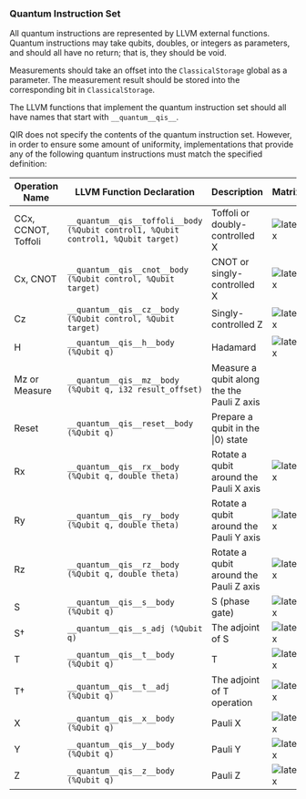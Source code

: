 ### Quantum Instruction Set

All quantum instructions are represented by LLVM external functions.
Quantum instructions may take qubits, doubles, or integers as parameters,
and should all have no return; that is, they should be void.

Measurements should take an offset into the `ClassicalStorage` global as a parameter.
The measurement result should be stored into the corresponding bit in `ClassicalStorage`.

The LLVM functions that implement the quantum instruction set should all have
names that start with `__quantum__qis__`.

QIR does not specify the contents of the quantum instruction set.
However, in order to ensure some amount of uniformity, implementations that provide
any of the following quantum instructions must match the specified definition:

| Operation Name | LLVM Function Declaration  | Description | Matrix |
|----------------|----------------------------|-------------|--------|
| CCx, CCNOT, Toffoli | `__quantum__qis__toffoli__body (%Qubit control1, %Qubit control1, %Qubit target)` | Toffoli or doubly-controlled X | ![latex](https://render.githubusercontent.com/render/math?math=%5Cdisplaystyle+%5Cbegin%7Bbmatrix%7D+1+%26+0+%26+0+%26+0+%26+0+%26+0+%26+0+%26+0+%5C%5C+0+%26+1+%26+0+%26+0+%26+0+%26+0+%26+0+%26+0+%5C%5C+0+%26+0+%26+1+%26+0+%26+0+%26+0+%26+0+%26+0+%5C%5C+0+%26+0+%26+0+%26+1+%26+0+%26+0+%26+0+%26+0+%5C%5C+0+%26+0+%26+0+%26+0+%26+1+%26+0+%26+0+%26+0+%5C%5C+0+%26+0+%26+0+%26+0+%26+0+%26+1+%26+0+%26+0+%5C%5C+0+%26+0+%26+0+%26+0+%26+0+%26+0+%26+0+%26+1+%5C%5C+0+%26+0+%26+0+%26+0+%26+0+%26+0+%26+1+%26+0+%5C%5C+%5Cend%7Bbmatrix%7D) |
| Cx, CNOT | `__quantum__qis__cnot__body (%Qubit control, %Qubit target)` | CNOT or singly-controlled X | ![latex](https://render.githubusercontent.com/render/math?math=%5Cdisplaystyle+%5Cbegin%7Bbmatrix%7D+1+%26+0+%26+0+%26+0+%5C%5C+0+%26+1+%26+0+%26+0+%5C%5C+0+%26+0+%26+0+%26+1+%5C%5C+0+%26+0+%26+1+%26+0+%5C%5C+%5Cend%7Bbmatrix%7D) |
| Cz | `__quantum__qis__cz__body (%Qubit control, %Qubit target)` | Singly-controlled Z | ![latex](https://render.githubusercontent.com/render/math?math=%5Cdisplaystyle+%5Cbegin%7Bbmatrix%7D+1+%26+0+%26+0+%26+0+%5C%5C+0+%26+1+%26+0+%26+0+%5C%5C+0+%26+0+%26+1+%26+0+%5C%5C+0+%26+0+%26+0+%26+-1+%5C%5C+%5Cend%7Bbmatrix%7D) |
| H | `__quantum__qis__h__body (%Qubit q)` | Hadamard | ![latex](https://render.githubusercontent.com/render/math?math=%5Cdisplaystyle+%5Cfrac%7B1%7D%7B%5Csqrt%7B2%7D%7D%5Cbegin%7Bbmatrix%7D+1+%26+1+%5C%5C+1+%26+-1+%5C%5C+%5Cend%7Bbmatrix%7D) |
| Mz or Measure | `__quantum__qis__mz__body (%Qubit q, i32 result_offset)` | Measure a qubit along the the Pauli Z axis |
| Reset | `__quantum__qis__reset__body (%Qubit q)` | Prepare a qubit in the \|0⟩ state |
| Rx | `__quantum__qis__rx__body (%Qubit q, double theta)` | Rotate a qubit around the Pauli X axis | ![latex](https://render.githubusercontent.com/render/math?math=%5Cdisplaystyle+%5Cbegin%7Bbmatrix%7D+%5Ccos+%5Cfrac+%7B%5Ctheta%7D+%7B2%7D+%26+-i%5Csin+%5Cfrac+%7B%5Ctheta%7D+%7B2%7D+%5C%5C+-i%5Csin+%5Cfrac+%7B%5Ctheta%7D+%7B2%7D+%26+%5Ccos+%5Cfrac+%7B%5Ctheta%7D+%7B2%7D+%5C%5C+%5Cend%7Bbmatrix%7D) |
| Ry | `__quantum__qis__ry__body (%Qubit q, double theta)` | Rotate a qubit around the Pauli Y axis | ![latex](https://render.githubusercontent.com/render/math?math=%5Cdisplaystyle+%5Cbegin%7Bbmatrix%7D+%5Ccos+%5Cfrac+%7B%5Ctheta%7D+%7B2%7D+%26+-%5Csin+%5Cfrac+%7B%5Ctheta%7D+%7B2%7D+%5C%5C+%5Csin+%5Cfrac+%7B%5Ctheta%7D+%7B2%7D+%26+%5Ccos+%5Cfrac+%7B%5Ctheta%7D+%7B2%7D+%5C%5C+%5Cend%7Bbmatrix%7D) |
| Rz | `__quantum__qis__rz__body (%Qubit q, double theta)` | Rotate a qubit around the Pauli Z axis | ![latex](https://render.githubusercontent.com/render/math?math=%5Cdisplaystyle+%5Cbegin%7Bbmatrix%7D+e%5E%7B-i+%5Ctheta%2F2%7D+%26+0+%5C%5C+0+%26+e%5E%7Bi+%5Ctheta%2F2%7D+%5C%5C+%5Cend%7Bbmatrix%7D) | |
| S | `__quantum__qis__s__body (%Qubit q)` | S (phase gate)  | ![latex](https://render.githubusercontent.com/render/math?math=%5Cdisplaystyle+%5Cbegin%7Bbmatrix%7D+1+%26+0+%5C%5C+0+%26+i+%5C%5C+%5Cend%7Bbmatrix%7D) |
| S&dagger; | `__quantum__qis__s_adj (%Qubit q)` | The adjoint of S | ![latex](https://render.githubusercontent.com/render/math?math=%5Cdisplaystyle+%5Cbegin%7Bbmatrix%7D+1+%26+0+%5C%5C+0+%26+-i+%5C%5C+%5Cend%7Bbmatrix%7D) |
| T | `__quantum__qis__t__body (%Qubit q)` | T | ![latex](https://render.githubusercontent.com/render/math?math=%5Cdisplaystyle+%5Cbegin%7Bbmatrix%7D+1+%26+0+%5C%5C+0+%26+e%5E%7Bi%5Cpi%2F4%7D+%5C%5C+%5Cend%7Bbmatrix%7D) |
| T&dagger; | `__quantum__qis__t__adj (%Qubit q)` | The adjoint of T operation | ![latex](https://render.githubusercontent.com/render/math?math=%5Cdisplaystyle+%5Cbegin%7Bbmatrix%7D+1+%26+0+%5C%5C+0+%26+e%5E%7B-i%5Cpi%2F4%7D+%5C%5C+%5Cend%7Bbmatrix%7D) |
| X | `__quantum__qis__x__body (%Qubit q)` | Pauli X | ![latex](https://render.githubusercontent.com/render/math?math=%5Cdisplaystyle+%5Cbegin%7Bbmatrix%7D+0+%26+1+%5C%5C+1+%26+0+%5C%5C+%5Cend%7Bbmatrix%7D) |
| Y | `__quantum__qis__y__body (%Qubit q)` | Pauli Y | ![latex](https://render.githubusercontent.com/render/math?math=%5Cdisplaystyle+%5Cbegin%7Bbmatrix%7D+0+%26+-i+%5C%5C+i+%26+0+%5C%5C+%5Cend%7Bbmatrix%7D) |
| Z | `__quantum__qis__z__body (%Qubit q)` | Pauli Z | ![latex](https://render.githubusercontent.com/render/math?math=%5Cdisplaystyle+%5Cbegin%7Bbmatrix%7D+1+%26+0+%5C%5C+0+%26+-1+%5C%5C+%5Cend%7Bbmatrix%7D) |
